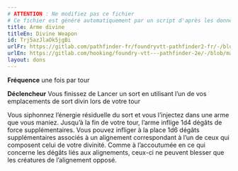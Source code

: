 ```yaml
---
# ATTENTION : Ne modifiez pas ce fichier
# Ce fichier est généré automatiquement par un script d'après les données du module Foundry VTT officiel et de sa traduction
title: Arme divine
titleEn: Divine Weapon
id: Trj5azJlaOk5jgBi
urlFr: https://gitlab.com/pathfinder-fr/foundryvtt-pathfinder2-fr/-/blob/master/data/feats/Trj5azJlaOk5jgBi.htm
urlEn: https://gitlab.com/hooking/foundry-vtt---pathfinder-2e/-/blob/master/packs/data/feats.db/divine-weapon.json
layout: dons
---
```

**Fréquence** une fois par tour

**Déclencheur** Vous finissez de Lancer un sort en utilisant l’un de vos emplacements de sort divin lors de votre tour

Vous siphonnez l’énergie résiduelle du sort et vous l’injectez dans une arme que vous maniez. Jusqu’à la fin de votre tour, l’arme inflige 1d4 dégâts de force supplémentaires. Vous pouvez infliger à la place 1d6 dégâts supplémentaires associés à un alignement correspondant à l’un de ceux qui composent celui de votre divinité. Comme à l’accoutumée en ce qui concerne les dégâts liés aux alignements, ceux-ci ne peuvent blesser que les créatures de l’alignement opposé.
